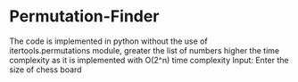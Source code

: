 # Permutation-Finder
The code is implemented in python without the use of itertools.permutations module, greater the list of numbers higher the time complexity as it is implemented with O(2^n) time complexity
Input: Enter the size of chess board
